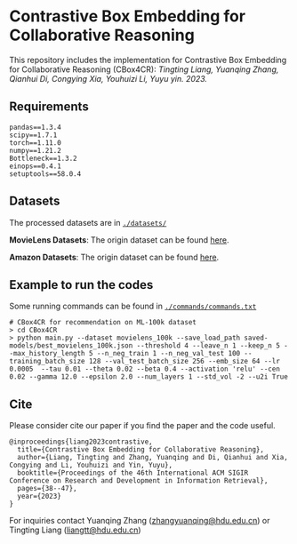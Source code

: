 # Contrastive Box Embedding for Collaborative Reasoning

This repository includes the implementation for Contrastive Box Embedding for Collaborative Reasoning (CBox4CR):
*Tingting Liang, Yuanqing Zhang, Qianhui Di, Congying Xia, Youhuizi Li, Yuyu yin. 2023.*

## Requirements
```
pandas==1.3.4
scipy==1.7.1
torch==1.11.0
numpy==1.21.2
Bottleneck==1.3.2
einops==0.4.1
setuptools==58.0.4
```

## Datasets

The processed datasets are in  [`./datasets/`](https://github.com/crazyfat/Cbox4cr/tree/main/datasets/)

**MovieLens Datasets**: The origin dataset can be found [here](https://grouplens.org/datasets/movielens/). 

**Amazon Datasets**: The origin dataset can be found [here](http://jmcauley.ucsd.edu/data/amazon/). 

    

## Example to run the codes

Some running commands can be found in [`./commands/commands.txt`](https://github.com/crazyfat/Cbox4cr/tree/main/commands/)

```
# CBox4CR for recommendation on ML-100k dataset
> cd CBox4CR
> python main.py --dataset movielens_100k --save_load_path saved-models/best_movielens_100k.json --threshold 4 --leave_n 1 --keep_n 5 --max_history_length 5 --n_neg_train 1 --n_neg_val_test 100 --training_batch_size 128 --val_test_batch_size 256 --emb_size 64 --lr 0.0005  --tau 0.01 --theta 0.02 --beta 0.4 --activation 'relu' --cen 0.02 --gamma 12.0 --epsilon 2.0 --num_layers 1 --std_vol -2 --u2i True
```
## Cite
Please consider cite our paper if you find the paper and the code useful.
```
@inproceedings{liang2023contrastive,
  title={Contrastive Box Embedding for Collaborative Reasoning},
  author={Liang, Tingting and Zhang, Yuanqing and Di, Qianhui and Xia, Congying and Li, Youhuizi and Yin, Yuyu},
  booktitle={Proceedings of the 46th International ACM SIGIR Conference on Research and Development in Information Retrieval},
  pages={38--47},
  year={2023}
}
```
For inquiries contact Yuanqing Zhang (zhangyuanqing@hdu.edu.cn) or Tingting Liang (liangtt@hdu.edu.cn)



